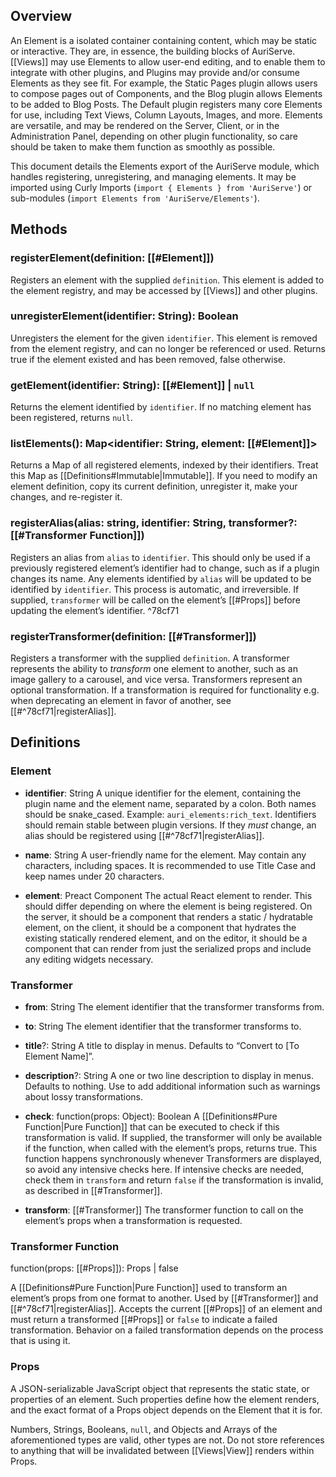 ## Overview

An Element is a isolated container containing content, which may be static or interactive. They are, in essence, the building blocks of AuriServe. [[Views]] may use Elements to allow user-end editing, and to enable them to integrate with other plugins, and Plugins may provide and/or consume Elements as they see fit. For example, the Static Pages plugin allows users to compose pages out of Components, and the Blog plugin allows Elements to be added to Blog Posts. The Default plugin registers many core Elements for use, including Text Views, Column Layouts, Images, and more. Elements are versatile, and may be rendered on the Server, Client, or in the Administration Panel, depending on other plugin functionality, so care should be taken to make them function as smoothly as possible.

This document details the Elements export of the AuriServe module, which handles registering, unregistering, and managing elements. It may be imported using Curly Imports (`import { Elements } from 'AuriServe'`) or sub-modules (`import Elements from 'AuriServe/Elements'`).

## Methods

### registerElement(definition: [[#Element]])

Registers an element with the supplied `definition`. This element is added to the element registry, and may be accessed by [[Views]] and other plugins.

### unregisterElement(identifier: String): Boolean

Unregisters the element for the given `identifier`. This element is removed from the element registry, and can no longer be referenced or used. Returns true if the element existed and has been removed, false otherwise.

### getElement(identifier: String): [[#Element]] | `null`

Returns the element identified by `identifier`. If no matching element has been registered, returns `null`.

### listElements(): Map<identifier: String, element: [[#Element]]>

Returns a Map of all registered elements, indexed by their identifiers. Treat this Map as [[Definitions#Immutable|Immutable]]. If you need to modify an element definition, copy its current definition, unregister it, make your changes, and re-register it. 

### registerAlias(alias: string, identifier: String, transformer?: [[#Transformer Function]])

Registers an alias from `alias` to `identifier`. This should only be used if a previously registered element’s identifier had to change, such as if a plugin changes its name. Any elements identified by `alias` will be updated to be identified by `identifier`. This process is automatic, and irreversible. If supplied, `transformer` will be called on the element’s [[#Props]] before updating the element’s identifier. ^78cf71
	
### registerTransformer(definition: [[#Transformer]])

Registers a transformer with the supplied `definition`. A transformer represents the ability to *transform* one element to another, such as an image gallery to a carousel, and vice versa. Transformers represent an optional transformation. If a transformation is required for functionality e.g. when deprecating an element in favor of another, see [[#^78cf71|registerAlias]].

## Definitions

### Element

- **identifier**:  String
	A unique identifier for the element, containing the plugin name and the element name, separated by a colon. Both names should be snake_cased. Example: `auri_elements:rich_text`. Identifiers should remain stable between plugin versions. If they *must* change, an alias should be registered using [[#^78cf71|registerAlias]].
	
- **name**:  String
	A user-friendly name for the element. May contain any characters, including spaces. It is recommended to use Title Case and keep names under 20 characters.

- **element**: Preact Component
	The actual React element to render. This should differ depending on where the element is being registered. On the server, it should be a component that renders a static / hydratable element, on the client, it should be a component that hydrates the existing statically rendered element, and on the editor, it should be a component that can render from just the serialized props and include any editing widgets necessary.

### Transformer

- **from**: String
	The element identifier that the transformer transforms from.

- **to**: String
	The element identifier that the transformer transforms to.

- **title**?: String
	A title to display in menus. Defaults to “Convert to \[To Element Name\]”.

- **description**?: String
	A one or two line description to display in menus. Defaults to nothing. Use to add additional information such as warnings about lossy transformations.

- **check**: function(props: Object): Boolean
	A [[Definitions#Pure Function|Pure Function]] that can be executed to check if this transformation is valid. If supplied, the transformer will only be available if the function, when called with the element’s props, returns true. This function happens synchronously whenever Transformers are displayed, so avoid any intensive checks here. If intensive checks are needed, check them in `transform` and return `false` if the transformation is invalid, as described in [[#Transformer]].
	
- **transform**: [[#Transformer]]
	The transformer function to call on the element’s props when a transformation is requested.

### Transformer Function

function(props: [[#Props]]): Props | false

A [[Definitions#Pure Function|Pure Function]] used to transform an element’s props from one format to another. Used by [[#Transformer]] and [[#^78cf71|registerAlias]]. Accepts the current [[#Props]] of an element and must return a transformed [[#Props]] or `false` to indicate a failed transformation. Behavior on a failed transformation depends on the process that is using it.

### Props

A JSON-serializable JavaScript object that represents the static state, or properties of an element. Such properties define how the element renders, and the exact format of a Props object depends on the Element that it is for.

Numbers, Strings, Booleans, `null`, and Objects and Arrays of the aforementioned types are valid, other types are not. Do not store references to anything that will be invalidated between [[Views|View]] renders within Props.